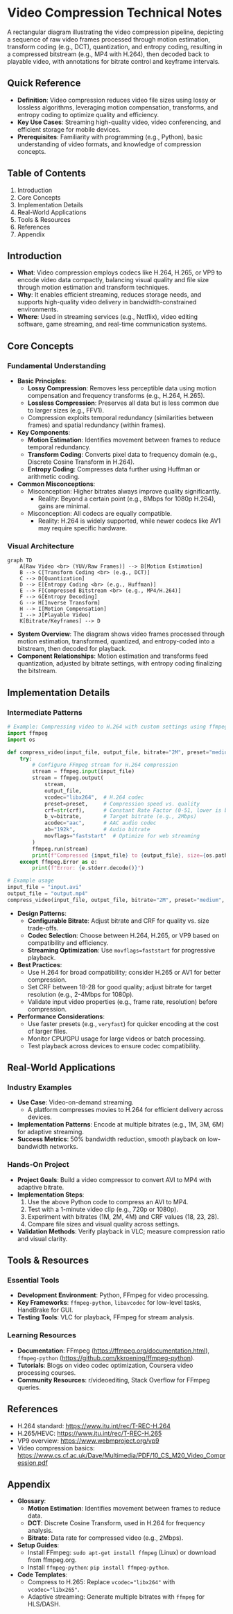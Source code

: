 # Video Compression Technical Notes
A rectangular diagram illustrating the video compression pipeline, depicting a sequence of raw video frames processed through motion estimation, transform coding (e.g., DCT), quantization, and entropy coding, resulting in a compressed bitstream (e.g., MP4 with H.264), then decoded back to playable video, with annotations for bitrate control and keyframe intervals.

## Quick Reference
- **Definition**: Video compression reduces video file sizes using lossy or lossless algorithms, leveraging motion compensation, transforms, and entropy coding to optimize quality and efficiency.
- **Key Use Cases**: Streaming high-quality video, video conferencing, and efficient storage for mobile devices.
- **Prerequisites**: Familiarity with programming (e.g., Python), basic understanding of video formats, and knowledge of compression concepts.

## Table of Contents
1. Introduction
2. Core Concepts
3. Implementation Details
4. Real-World Applications
5. Tools & Resources
6. References
7. Appendix

## Introduction
- **What**: Video compression employs codecs like H.264, H.265, or VP9 to encode video data compactly, balancing visual quality and file size through motion estimation and transform techniques.
- **Why**: It enables efficient streaming, reduces storage needs, and supports high-quality video delivery in bandwidth-constrained environments.
- **Where**: Used in streaming services (e.g., Netflix), video editing software, game streaming, and real-time communication systems.

## Core Concepts
### Fundamental Understanding
- **Basic Principles**:
  - **Lossy Compression**: Removes less perceptible data using motion compensation and frequency transforms (e.g., H.264, H.265).
  - **Lossless Compression**: Preserves all data but is less common due to larger sizes (e.g., FFV1).
  - Compression exploits temporal redundancy (similarities between frames) and spatial redundancy (within frames).
- **Key Components**:
  - **Motion Estimation**: Identifies movement between frames to reduce temporal redundancy.
  - **Transform Coding**: Converts pixel data to frequency domain (e.g., Discrete Cosine Transform in H.264).
  - **Entropy Coding**: Compresses data further using Huffman or arithmetic coding.
- **Common Misconceptions**:
  - Misconception: Higher bitrates always improve quality significantly.
    - Reality: Beyond a certain point (e.g., 8Mbps for 1080p H.264), gains are minimal.
  - Misconception: All codecs are equally compatible.
    - Reality: H.264 is widely supported, while newer codecs like AV1 may require specific hardware.

### Visual Architecture
```mermaid
graph TD
    A[Raw Video <br> (YUV/Raw Frames)] --> B[Motion Estimation]
    B --> C[Transform Coding <br> (e.g., DCT)]
    C --> D[Quantization]
    D --> E[Entropy Coding <br> (e.g., Huffman)]
    E --> F[Compressed Bitstream <br> (e.g., MP4/H.264)]
    F --> G[Entropy Decoding]
    G --> H[Inverse Transform]
    H --> I[Motion Compensation]
    I --> J[Playable Video]
    K[Bitrate/Keyframes] --> D
```
- **System Overview**: The diagram shows video frames processed through motion estimation, transformed, quantized, and entropy-coded into a bitstream, then decoded for playback.
- **Component Relationships**: Motion estimation and transforms feed quantization, adjusted by bitrate settings, with entropy coding finalizing the bitstream.

## Implementation Details
### Intermediate Patterns
```python
# Example: Compressing video to H.264 with custom settings using ffmpeg-python
import ffmpeg
import os

def compress_video(input_file, output_file, bitrate="2M", preset="medium", crf=23):
    try:
        # Configure FFmpeg stream for H.264 compression
        stream = ffmpeg.input(input_file)
        stream = ffmpeg.output(
            stream,
            output_file,
            vcodec="libx264",  # H.264 codec
            preset=preset,     # Compression speed vs. quality
            crf=str(crf),      # Constant Rate Factor (0-51, lower is better)
            b_v=bitrate,       # Target bitrate (e.g., 2Mbps)
            acodec="aac",      # AAC audio codec
            ab="192k",         # Audio bitrate
            movflags="faststart"  # Optimize for web streaming
        )
        ffmpeg.run(stream)
        print(f"Compressed {input_file} to {output_file}, size={os.path.getsize(output_file)/1024/1024:.2f}MB")
    except ffmpeg.Error as e:
        print(f"Error: {e.stderr.decode()}")

# Example usage
input_file = "input.avi"
output_file = "output.mp4"
compress_video(input_file, output_file, bitrate="2M", preset="medium", crf=23)
```
- **Design Patterns**:
  - **Configurable Bitrate**: Adjust bitrate and CRF for quality vs. size trade-offs.
  - **Codec Selection**: Choose between H.264, H.265, or VP9 based on compatibility and efficiency.
  - **Streaming Optimization**: Use `movflags=faststart` for progressive playback.
- **Best Practices**:
  - Use H.264 for broad compatibility; consider H.265 or AV1 for better compression.
  - Set CRF between 18-28 for good quality; adjust bitrate for target resolution (e.g., 2-4Mbps for 1080p).
  - Validate input video properties (e.g., frame rate, resolution) before compression.
- **Performance Considerations**:
  - Use faster presets (e.g., `veryfast`) for quicker encoding at the cost of larger files.
  - Monitor CPU/GPU usage for large videos or batch processing.
  - Test playback across devices to ensure codec compatibility.

## Real-World Applications
### Industry Examples
- **Use Case**: Video-on-demand streaming.
  - A platform compresses movies to H.264 for efficient delivery across devices.
- **Implementation Patterns**: Encode at multiple bitrates (e.g., 1M, 3M, 6M) for adaptive streaming.
- **Success Metrics**: 50% bandwidth reduction, smooth playback on low-bandwidth networks.

### Hands-On Project
- **Project Goals**: Build a video compressor to convert AVI to MP4 with adaptive bitrate.
- **Implementation Steps**:
  1. Use the above Python code to compress an AVI to MP4.
  2. Test with a 1-minute video clip (e.g., 720p or 1080p).
  3. Experiment with bitrates (1M, 2M, 4M) and CRF values (18, 23, 28).
  4. Compare file sizes and visual quality across settings.
- **Validation Methods**: Verify playback in VLC; measure compression ratio and visual clarity.

## Tools & Resources
### Essential Tools
- **Development Environment**: Python, FFmpeg for video processing.
- **Key Frameworks**: `ffmpeg-python`, `libavcodec` for low-level tasks, HandBrake for GUI.
- **Testing Tools**: VLC for playback, FFmpeg for stream analysis.

### Learning Resources
- **Documentation**: FFmpeg (https://ffmpeg.org/documentation.html), `ffmpeg-python` (https://github.com/kkroening/ffmpeg-python).
- **Tutorials**: Blogs on video codec optimization, Coursera video processing courses.
- **Community Resources**: r/videoediting, Stack Overflow for FFmpeg queries.

## References
- H.264 standard: https://www.itu.int/rec/T-REC-H.264
- H.265/HEVC: https://www.itu.int/rec/T-REC-H.265
- VP9 overview: https://www.webmproject.org/vp9
- Video compression basics: https://www.cs.cf.ac.uk/Dave/Multimedia/PDF/10_CS_M20_Video_Compression.pdf

## Appendix
- **Glossary**:
  - **Motion Estimation**: Identifies movement between frames to reduce data.
  - **DCT**: Discrete Cosine Transform, used in H.264 for frequency analysis.
  - **Bitrate**: Data rate for compressed video (e.g., 2Mbps).
- **Setup Guides**:
  - Install FFmpeg: `sudo apt-get install ffmpeg` (Linux) or download from ffmpeg.org.
  - Install `ffmpeg-python`: `pip install ffmpeg-python`.
- **Code Templates**:
  - Compress to H.265: Replace `vcodec="libx264"` with `vcodec="libx265"`.
  - Adaptive streaming: Generate multiple bitrates with `ffmpeg` for HLS/DASH.